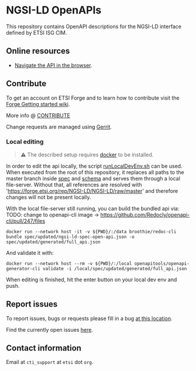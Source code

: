 # NGSI-LD OpenAPIs

This repository contains OpenAPI descriptions for the NGSI-LD interface defined by ETSI ISG CIM.

## Online resources

* [Navigate the API in the browser](https://forge.etsi.org/swagger/ui/?url=https://forge.etsi.org/rep/NGSI-LD/NGSI-LD/raw/master/spec/updated/full_api.json).

## Contribute

To get an account on ETSI Forge and to learn how to contribute visit the [Forge Getting started wiki](https://forge.etsi.org/wiki/index.php/Get_started).

More info @ [CONTRIBUTE](./CONTRIBUTE.md)

Change requests are managed using [Gerrit](https://forge.etsi.org/gerrit).

### Local editing
>:warning: The described setup requires [docker](https://docs.docker.com/engine/install/) to be installed.

In order to edit the api locally, the script [runLocalDevEnv.sh](scripts/runLocalDevEnv.sh) can be used. When executed from the root of this repository,
it replaces all paths to the master branch inside [spec](spec) and [schema](schema) and serves them through a local file-server. Without that, all 
references are resolved with 'https://forge.etsi.org/rep/NGSI-LD/NGSI-LD/raw/master' and therefore changes will not be present locally.

With the local file-server still running, you can build the bundled api via:
TODO:  change to openapi-cli image -> https://github.com/Redocly/openapi-cli/pull/247/files
```
docker run --network host -it -v ${PWD}/:/data broothie/redoc-cli bundle spec/updated/ngsi-ld-spec-open-api.json -o spec/updated/generated/full_api.json
```
And validate it with:
```
docker run --network host --rm -v ${PWD}/:/local openapitools/openapi-generator-cli validate -i /local/spec/updated/generated/full_api.json
```

When editing is finished, hit the enter button on your local dev env and push.

## Report issues

To report issues, bugs or requests please fill in a bug [at this location](https://forge.etsi.org/bugzilla/enter_bug.cgi?product=NGSI-LD).

Find the currently open issues [here](https://forge.etsi.org/bugzilla/buglist.cgi?component=NGSI%20OpenAPIs%20general&list_id=193&product=NGSI-LD&resolution=---).

## Contact information

Email at `cti_support` at `etsi` dot `org`.
